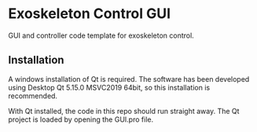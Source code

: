 # Exoskeleton Control GUI

GUI and controller code template for exoskeleton control.

## Installation

A windows installation of Qt is required. The software has been developed using Desktop Qt 5.15.0 MSVC2019 64bit, so this installation is recommended.

With Qt installed, the code in this repo should run straight away. The Qt project is loaded by opening the GUI.pro file.
